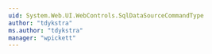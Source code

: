 ```yaml
---
uid: System.Web.UI.WebControls.SqlDataSourceCommandType
author: "tdykstra"
ms.author: "tdykstra"
manager: "wpickett"
---
```

